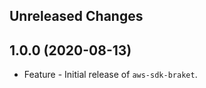 Unreleased Changes
------------------

1.0.0 (2020-08-13)
------------------

* Feature - Initial release of `aws-sdk-braket`.
